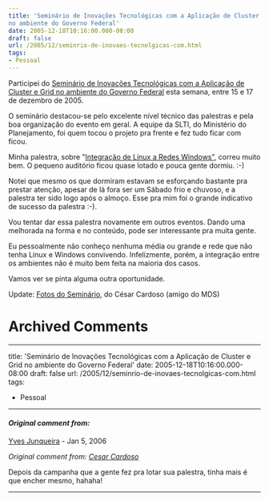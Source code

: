 ```yaml
---
title: 'Seminário de Inovações Tecnológicas com a Aplicação de Cluster e Grid
no ambiente do Governo Federal'
date: 2005-12-18T10:16:00.000-08:00
draft: false
url: /2005/12/seminrio-de-inovaes-tecnolgicas-com.html
tags: 
- Pessoal
---
```


Participei do [Seminário de Inovações Tecnológicas com a Aplicação de Cluster e Grid no ambiente do Governo Federal](http://guialivre.governoeletronico.gov.br/mediawiki/index.php/P%C3%A1gina_principal) esta semana, entre 15 e 17 de dezembro de 2005.  
  
O seminário destacou-se pelo excelente nível técnico das palestras e pela boa organização do evento em geral. A equipe da SLTI, do Ministério do Planejamento, foi quem tocou o projeto pra frente e fez tudo ficar com ficou.  
  
Minha palestra, sobre "[Integração de Linux a Redes Windows"](http://guialivre.governoeletronico.gov.br/mediawiki/index.php/GradePalestras), correu muito bem. O pequeno auditório ficou quase lotado e pouca gente dormiu. :-)  
  
Notei que mesmo os que dormiram estavam se esforçando bastante pra prestar atenção, apesar de lá fora ser um Sábado frio e chuvoso, e a palestra ter sido logo após o almoço. Esse pra mim foi o grande indicativo de sucesso da palestra :-).  
  
Vou tentar dar essa palestra novamente em outros eventos. Dando uma melhorada na forma e no conteúdo, pode ser interessante pra muita gente.  
  
Eu pessoalmente não conheço nenhuma média ou grande e rede que não tenha Linux e Windows convivendo. Infelizmente, porém, a integração entre os ambientes não é muito bem feita na maioria dos casos.  
  
Vamos ver se pinta alguma outra oportunidade.  
  
Update: [Fotos do Seminário](http://www.flickr.com/photos/cesarcardoso/tags/seminarioclustergrid2005/), do César Cardoso (amigo do MDS)
# Archived Comments
---
title: 'Seminário de Inovações Tecnológicas com a Aplicação de Cluster e Grid
no ambiente do Governo Federal'
date: 2005-12-18T10:16:00.000-08:00
draft: false
url: /2005/12/seminrio-de-inovaes-tecnolgicas-com.html
tags: 
- Pessoal
---

#### _Original comment from:_
[Yves Junqueira](https://www.blogger.com/profile/00104361785049371212 "noreply@blogger.com") - <time datetime="2006-01-05T16:23:00.000-08:00">Jan 5, 2006</time>

_Original comment from: [Cesar Cardoso](http://fudeblog.zyakannazio.eti.br)_  
  
Depois da campanha que a gente fez pra lotar sua palestra, tinha mais é que encher mesmo, hahaha!
<hr />
